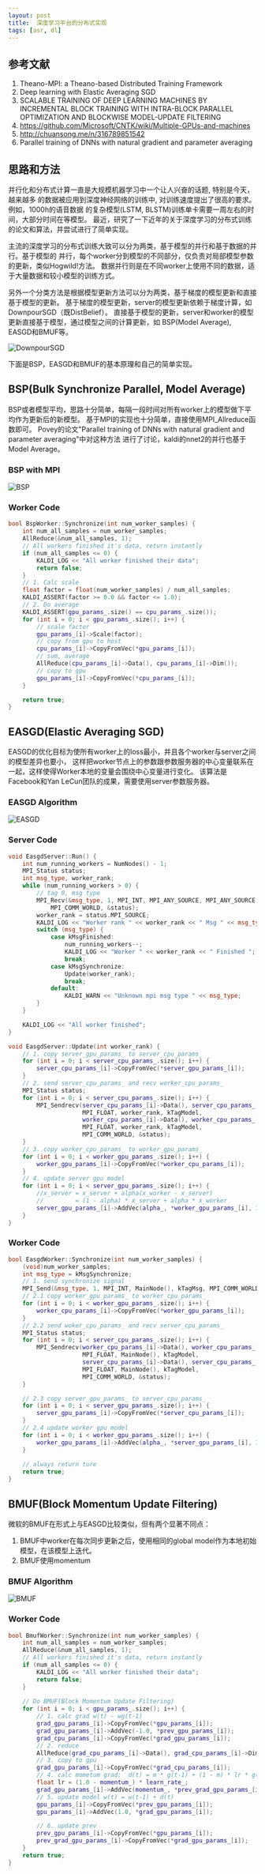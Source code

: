 ```yaml
---
layout: post
title:  深度学习平台的分布式实现
tags: [asr, dl]
---
```


## 参考文献
1. Theano-MPI: a Theano-based Distributed Training Framework
2. Deep learning with Elastic Averaging SGD
3. SCALABLE TRAINING OF DEEP LEARNING MACHINES BY INCREMENTAL BLOCK TRAINING WITH INTRA-BLOCK PARALLEL OPTIMIZATION AND BLOCKWISE MODEL-UPDATE FILTERING
4. https://github.com/Microsoft/CNTK/wiki/Multiple-GPUs-and-machines
5. http://chuansong.me/n/316789851542
6. Parallel training of DNNs with natural gradient and parameter averaging

## 思路和方法

并行化和分布式计算一直是大规模机器学习中一个让人兴奋的话题, 特别是今天，越来越多
的数据被应用到深度神经网络的训练中, 对训练速度提出了很高的要求。例如，1000h的语音数据
的复杂模型(LSTM, BLSTM)训练单卡需要一周左右的时间，大部分时间在等模型。
最近，研究了一下近年的关于深度学习的分布式训练的论文和算法，并尝试进行了简单实现。

主流的深度学习的分布式训练大致可以分为两类，基于模型的并行和基于数据的并行。基于模型的
并行，每个worker分到模型的不同部分，仅负责对局部模型参数的更新，类似Hogwild!方法。
数据并行则是在不同worker上使用不同的数据，适于大量数据和较小模型的训练方式。

另外一个分类方法是根据模型更新方法可以分为两类，基于梯度的模型更新和直接基于模型的更新。
基于梯度的模型更新，server的模型更新依赖于梯度计算，如DownpourSGD（既DistBelief）。
直接基于模型的更新，server和worker的模型更新直接基于模型，通过模型之间的计算更新，如
BSP(Model Average), EASGD和BMUF等。

![DownpourSGD](/public/img/parallel/downpour.png)

下面是BSP，EASGD和BMUF的基本原理和自己的简单实现。

## BSP(Bulk Synchronize Parallel, Model Average)

BSP或者模型平均，思路十分简单，每隔一段时间对所有worker上的模型做下平均作为更新后的新模型。
基于MPI的实现也十分简单，直接使用MPI_Allreduce函数即可。
Povey的论文"Parallel training of DNNs with natural gradient and parameter averaging"中对这种方法
进行了讨论，kaldi的nnet2的并行也基于Model Average。

### BSP with MPI 

![BSP](/public/img/parallel/bsp.png)

### Worker Code

``` cpp
bool BspWorker::Synchronize(int num_worker_samples) {
    int num_all_samples = num_worker_samples; 
    AllReduce(&num_all_samples, 1); 
    // All workers finished it's data, return instantly
    if (num_all_samples <= 0) {
        KALDI_LOG << "All worker finished their data";
        return false;
    }   
    // 1. Calc scale
    float factor = float(num_worker_samples) / num_all_samples;
    KALDI_ASSERT(factor >= 0.0 && factor <= 1.0);
    // 2. Do average
    KALDI_ASSERT(gpu_params_.size() == cpu_params_.size());
    for (int i = 0; i < gpu_params_.size(); i++) {
        // scale factor
        gpu_params_[i]->Scale(factor);
        // copy from gpu to host
        cpu_params_[i]->CopyFromVec(*gpu_params_[i]);
        // sum, average 
        AllReduce(cpu_params_[i]->Data(), cpu_params_[i]->Dim());
        // copy to gpu
        gpu_params_[i]->CopyFromVec(*cpu_params_[i]);
    }   

    return true;
}
```

## EASGD(Elastic Averaging SGD)

EASGD的优化目标为使所有worker上的loss最小，并且各个worker与server之间的模型差异也要小，
这样把worker节点上的参数跟参数服务器的中心变量联系在一起，这样使得Worker本地的变量会围绕中心变量进行变化。
该算法是Facebook和Yan LeCun团队的成果，需要使用server参数服务器。

### EASGD Algorithm 

![EASGD](/public/img/parallel/easgd.png)

### Server Code

``` cpp
void EasgdServer::Run() {
    int num_running_workers = NumNodes() - 1;
    MPI_Status status;
    int msg_type, worker_rank;
    while (num_running_workers > 0) {
        // tag 0, msg type 
        MPI_Recv(&msg_type, 1, MPI_INT, MPI_ANY_SOURCE, MPI_ANY_SOURCE,
            MPI_COMM_WORLD, &status);
        worker_rank = status.MPI_SOURCE;
        KALDI_LOG << "Worker rank " << worker_rank << " Msg " << msg_type;
        switch (msg_type) {
            case kMsgFinished:
                num_running_workers--;
                KALDI_LOG << "Worker " << worker_rank << " Finished ";
                break;
            case kMsgSynchronize:
                Update(worker_rank);
                break;
            default:
                KALDI_WARN << "Unknown mpi msg type " << msg_type;
        }
    }

    KALDI_LOG << "All worker finished";
}

void EasgdServer::Update(int worker_rank) {
    // 1. copy server_gpu_params_ to server_cpu_params_ 
    for (int i = 0; i < server_cpu_params_.size(); i++) {
        server_cpu_params_[i]->CopyFromVec(*server_gpu_params_[i]);
    }
    // 2. send server_cpu_params_ and recv worker_cpu_params_
    MPI_Status status;
    for (int i = 0; i < server_cpu_params_.size(); i++) {
        MPI_Sendrecv(server_cpu_params_[i]->Data(), server_cpu_params_[i]->Dim(),
                     MPI_FLOAT, worker_rank, kTagModel,
                     worker_cpu_params_[i]->Data(), worker_cpu_params_[i]->Dim(),
                     MPI_FLOAT, worker_rank, kTagModel,
                     MPI_COMM_WORLD, &status);
    }
    // 3. copy worker_cpu_params_ to worker_gpu_params_
    for (int i = 0; i < worker_gpu_params_.size(); i++) {
        worker_gpu_params_[i]->CopyFromVec(*worker_cpu_params_[i]);
    }
    // 4. update server gpu model
    for (int i = 0; i < server_gpu_params_.size(); i++) {
        //x_server = x_server + alpha(x_worker - x_server)
        //         = (1 - alpha) * x_server + alpha * x_worker
        server_gpu_params_[i]->AddVec(alpha_, *worker_gpu_params_[i], 1 - alpha_);
    }
}
```

### Worker Code

``` cpp
bool EasgdWorker::Synchronize(int num_worker_samples) {
    (void)num_worker_samples;
    int msg_type = kMsgSynchronize;
    // 1. send synchronize signal 
    MPI_Send(&msg_type, 1, MPI_INT, MainNode(), kTagMsg, MPI_COMM_WORLD);
    // 2.1 copy worker_gpu_params_ to worker_cpu_params_
    for (int i = 0; i < worker_gpu_params_.size(); i++) {
        worker_cpu_params_[i]->CopyFromVec(*worker_gpu_params_[i]);
    }   
    // 2.2 send woker_cpu_params_ and recv server_cpu_params_
    MPI_Status status;
    for (int i = 0; i < server_cpu_params_.size(); i++) {
        MPI_Sendrecv(worker_cpu_params_[i]->Data(), worker_cpu_params_[i]->Dim(), 
                     MPI_FLOAT, MainNode(), kTagModel,
                     server_cpu_params_[i]->Data(), server_cpu_params_[i]->Dim(),
                     MPI_FLOAT, MainNode(), kTagModel,
                     MPI_COMM_WORLD, &status);
    }   

    // 2.3 copy server_gpu_params_ to server_cpu_params_ 
    for (int i = 0; i < server_gpu_params_.size(); i++) {
        server_gpu_params_[i]->CopyFromVec(*server_cpu_params_[i]);
    }   
    // 2.4 update worker gpu model
    for (int i = 0; i < worker_gpu_params_.size(); i++) {
        worker_gpu_params_[i]->AddVec(alpha_, *server_gpu_params_[i], 1 - alpha_);
    }   
    
    // always return ture
    return true;
}
```

## BMUF(Block Momentum Update Filtering)

微软的BMUF在形式上与EASGD比较类似，但有两个显著不同点：
1. BMUF中worker在每次同步更新之后，使用相同的global model作为本地初始模型，在该模型上迭代。
2. BMUF使用momentum

### BMUF Algorithm

![BMUF](/public/img/parallel/bmuf.jpg)

### Worker Code

``` cpp 
bool BmufWorker::Synchronize(int num_worker_samples) {
    int num_all_samples = num_worker_samples; 
    AllReduce(&num_all_samples, 1); 
    // All workers finished it's data, return instantly
    if (num_all_samples <= 0) {
        KALDI_LOG << "All worker finished their data";
        return false;
    }   
    
    // Do BMUF(Block Momentum Update Filtering)
    for (int i = 0; i < gpu_params_.size(); i++) {
        // 1. calc grad w(t) - wg(t-1)
        grad_gpu_params_[i]->CopyFromVec(*gpu_params_[i]);
        grad_gpu_params_[i]->AddVec(-1.0, *prev_gpu_params_[i]);
        grad_cpu_params_[i]->CopyFromVec(*grad_gpu_params_[i]);
        // 2. reduce
        AllReduce(grad_cpu_params_[i]->Data(), grad_cpu_params_[i]->Dim());
        // 3. copy to gpu
        grad_gpu_params_[i]->CopyFromVec(*grad_cpu_params_[i]);
        // 4. calc mometum grad:  d(t) = m * g(t-1) + (1 - m) * lr * g(t)
        float lr = (1.0 - momentum_) * learn_rate_;
        grad_gpu_params_[i]->AddVec(momentum_, *prev_grad_gpu_params_[i], lr);
        // 5. update model w(t) = w(t-1) + d(t)
        gpu_params_[i]->CopyFromVec(*prev_gpu_params_[i]);
        gpu_params_[i]->AddVec(1.0, *grad_gpu_params_[i]);

        // 6. update prev
        prev_gpu_params_[i]->CopyFromVec(*gpu_params_[i]);
        prev_grad_gpu_params_[i]->CopyFromVec(*grad_gpu_params_[i]);
    }   
    return true;
}
```

